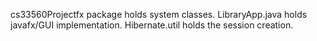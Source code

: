 cs33560Projectfx package holds system classes. LibraryApp.java holds javafx/GUI implementation. Hibernate.util holds the session creation.
